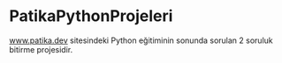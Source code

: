 # PatikaPythonProjeleri
www.patika.dev sitesindeki Python eğitiminin sonunda sorulan 2 soruluk bitirme projesidir.
